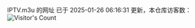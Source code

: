 IPTV.m3u 的网址 已于 2025-01-26 06:16:31 更新，本仓库访客数：![Visitor's Count](https://profile-counter.glitch.me/hero1898_tv/count.svg)
